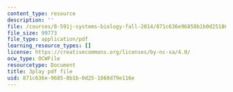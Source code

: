 ```yaml
---
content_type: resource
description: ''
file: /courses/8-591j-systems-biology-fall-2014/871c636e96858b1b0d251868d79e116e_hfq1T9windg.pdf
file_size: 99773
file_type: application/pdf
learning_resource_types: []
license: https://creativecommons.org/licenses/by-nc-sa/4.0/
ocw_type: OCWFile
resourcetype: Document
title: 3play pdf file
uid: 871c636e-9685-8b1b-0d25-1868d79e116e
---
```

